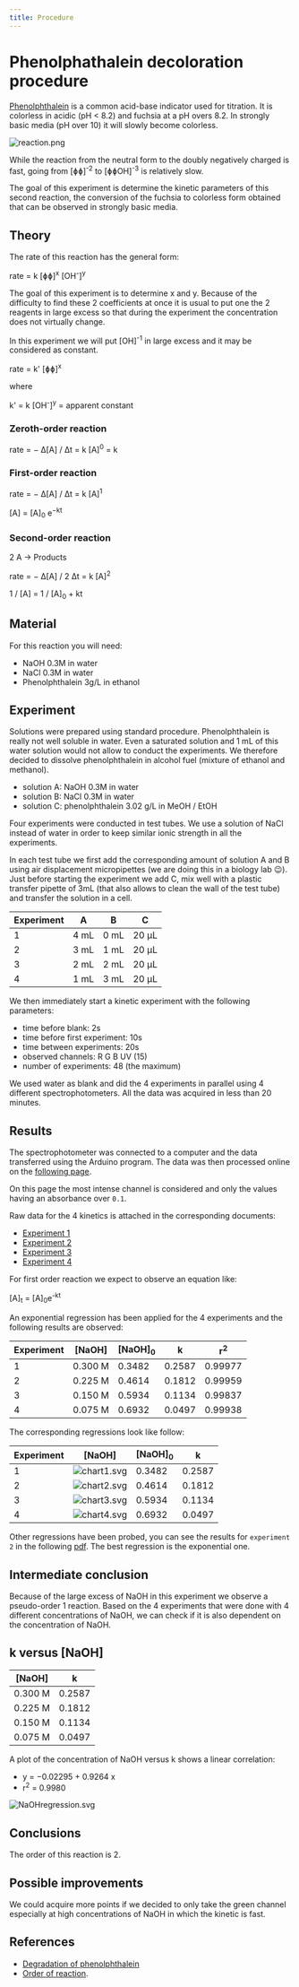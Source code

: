 ```yaml
---
title: Procedure
---
```


# Phenolphathalein decoloration procedure

[Phenolphthalein](https://en.wikipedia.org/wiki/Phenolphthalein) is a common acid-base indicator used for titration. It is colorless in acidic (pH < 8.2) and fuchsia at a pH overs 8.2. In strongly basic media (pH over 10) it will slowly become colorless.

![reaction.png](reaction.png)

While the reaction from the neutral form to the doubly negatively charged is fast, going from [ɸɸ]<sup>-2</sup> to [ɸɸOH]<sup>-3</sup> is relatively slow.

The goal of this experiment is determine the kinetic parameters of this second reaction, the conversion of the fuchsia to colorless form obtained that can be observed in strongly basic media.

## Theory

The rate of this reaction has the general form:

rate = k [ɸɸ]<sup>x</sup> [OH<sup>-</sup>]<sup>y</sup>

The goal of this experiment is to determine x and y. Because of the difficulty to find these 2 coefficients at once it is usual to put one the 2 reagents in large excess so that during the experiment the concentration does not virtually change.

In this experiment we will put [OH]<sup>-1</sup> in large excess and it may be considered as constant.

rate = k' [ɸɸ]<sup>x</sup>

where

k' = k [OH<sup>-</sup>]<sup>y</sup> = apparent constant

### Zeroth-order reaction

rate = − Δ[A] / Δt = k [A]<sup>0</sup> = k

### First-order reaction

rate = − Δ[A] / Δt = k [A]<sup>1</sup>

[A] = [A]<sub>0</sub> e<sup>−kt</sup>

### Second-order reaction

2 A → Products

rate = − Δ[A] / 2 Δt = k [A]<sup>2</sup>

1 / [A] = 1 / [A]<sub>0</sub> + kt

## Material

For this reaction you will need:

- NaOH 0.3M in water
- NaCl 0.3M in water
- Phenolphthalein 3g/L in ethanol

## Experiment

Solutions were prepared using standard procedure. Phenolphthalein is really not well soluble in water. Even a saturated solution and 1 mL of this water solution would not allow to conduct the experiments. We therefore decided to dissolve phenolphthalein in alcohol fuel (mixture of ethanol and methanol).

- solution A: NaOH 0.3M in water
- solution B: NaCl 0.3M in water
- solution C: phenolphthalein 3.02 g/L in MeOH / EtOH

Four experiments were conducted in test tubes. We use a solution of NaCl instead of water in order to keep similar ionic strength in all the experiments.

In each test tube we first add the corresponding amount of solution A and B using air displacement micropipettes (we are doing this in a biology lab 😉). Just before starting the experiment we add C, mix well with a plastic transfer pipette of 3mL (that also allows to clean the wall of the test tube) and transfer the solution in a cell.

| Experiment | A    | B    | C     |
| ---------- | ---- | ---- | ----- |
| 1          | 4 mL | 0 mL | 20 µL |
| 2          | 3 mL | 1 mL | 20 µL |
| 3          | 2 mL | 2 mL | 20 µL |
| 4          | 1 mL | 3 mL | 20 µL |

We then immediately start a kinetic experiment with the following parameters:

- time before blank: 2s
- time before first experiment: 10s
- time between experiments: 20s
- observed channels: R G B UV (15)
- number of experiments: 48 (the maximum)

We used water as blank and did the 4 experiments in parallel using 4 different spectrophotometers. All the data was acquired in less than 20 minutes.

## Results

The spectrophotometer was connected to a computer and the data transferred using the Arduino program. The data was then processed online on the [following page](https://www.cheminfo.org/?viewURL=https%3A%2F%2Fcouch.cheminfo.org%2Fcheminfo-public%2F7b6eb01da45510275179c4b587bb63f0%2Fview.json&loadversion=true&fillsearch=Analyse+spectro+log).

On this page the most intense channel is considered and only the values having an absorbance over `0.1`.

Raw data for the 4 kinetics is attached in the corresponding documents:

- [Experiment 1](exp1.txt)
- [Experiment 2](exp2.txt)
- [Experiment 3](exp3.txt)
- [Experiment 4](exp4.txt)

For first order reaction we expect to observe an equation like:

[A]<sub>t</sub> = [A]<sub>0</sub>e<sup>-kt</sup>

An exponential regression has been applied for the 4 experiments and the following results are observed:

| Experiment | [NaOH]  | [NaOH]<sub>0</sub> | k      | r<sup>2</sup> |
| ---------- | ------- | ------------------ | ------ | ------------- |
| 1          | 0.300 M | 0.3482             | 0.2587 | 0.99977       |
| 2          | 0.225 M | 0.4614             | 0.1812 | 0.99959       |
| 3          | 0.150 M | 0.5934             | 0.1134 | 0.99837       |
| 4          | 0.075 M | 0.6932             | 0.0497 | 0.99938       |

The corresponding regressions look like follow:

| Experiment | [NaOH]                    | [NaOH]<sub>0</sub> | k      |
| ---------- | ------------------------- | ------------------ | ------ |
| 1          | ![chart1.svg](chart1.svg) | 0.3482             | 0.2587 |
| 2          | ![chart2.svg](chart2.svg) | 0.4614             | 0.1812 |
| 3          | ![chart3.svg](chart3.svg) | 0.5934             | 0.1134 |
| 4          | ![chart4.svg](chart4.svg) | 0.6932             | 0.0497 |

Other regressions have been probed, you can see the results for `experiment 2` in the following [pdf](regressions.pdf). The best regression is the exponential one.

## Intermediate conclusion

Because of the large excess of NaOH in this experiment we observe a pseudo-order 1 reaction. Based on the 4 experiments that were done with 4 different concentrations of NaOH, we can check if it is also dependent on the concentration of NaOH.

## k versus [NaOH]

| [NaOH]  | k      |
| ------- | ------ |
| 0.300 M | 0.2587 |
| 0.225 M | 0.1812 |
| 0.150 M | 0.1134 |
| 0.075 M | 0.0497 |

A plot of the concentration of NaOH versus k shows a linear correlation:

- y = −0.02295 + 0.9264 x
- r<sup>2</sup> = 0.9980

![NaOHregression.svg](NaOHregression.svg)

## Conclusions

The order of this reaction is 2.

## Possible improvements

We could acquire more points if we decided to only take the green channel especially at high concentrations of NaOH in which the kinetic is fast.

## References

- [Degradation of phenolphthalein](http://www.ccri.edu/chemistry/courses/chem_1100/wirkkala/labs/Phenolphthalein_NaOH_Kinetics.pdf)
- [Order of reaction](<https://chem.libretexts.org/Bookshelves/Physical_and_Theoretical_Chemistry_Textbook_Maps/Supplemental_Modules_(Physical_and_Theoretical_Chemistry)/Kinetics/Experimental_Methods/Methods_of_Determining_Reaction_Order>).
